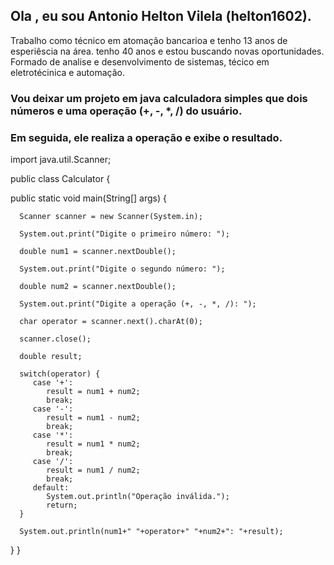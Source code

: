 ## Ola , eu sou Antonio Helton Vilela (helton1602).
Trabalho como técnico em atomação bancarioa e tenho 13 anos de esperiêscia na área.
tenho 40 anos e estou buscando novas oportunidades.
Formado de analise e desenvolvimento de sistemas, técico em eletrotécinica e automação.

### Vou deixar um projeto em java calculadora simples que dois números e uma operação (+, -, *, /) do usuário.
### Em seguida, ele realiza a operação e exibe o resultado.

import java.util.Scanner;

public class Calculator {

   public static void main(String[] args) {
   
      Scanner scanner = new Scanner(System.in);
      
      System.out.print("Digite o primeiro número: ");
      
      double num1 = scanner.nextDouble();
      
      System.out.print("Digite o segundo número: ");
      
      double num2 = scanner.nextDouble();
      
      System.out.print("Digite a operação (+, -, *, /): ");
      
      char operator = scanner.next().charAt(0);
      
      scanner.close();
      
      double result;

      switch(operator) {
         case '+':
            result = num1 + num2;
            break;
         case '-':
            result = num1 - num2;
            break;
         case '*':
            result = num1 * num2;
            break;
         case '/':
            result = num1 / num2;
            break;
         default:
            System.out.println("Operação inválida.");
            return;
      }

      System.out.println(num1+" "+operator+" "+num2+": "+result);
   }
}
